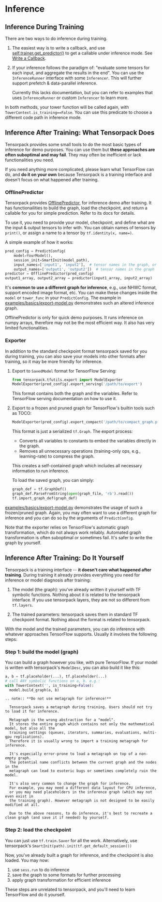 
# Inference

## Inference During Training

There are two ways to do inference during training.

1. The easiest way is to write a callback, and use
  [self.trainer.get_predictor()](../modules/train.html#tensorpack.train.TowerTrainer.get_predictor)
  to get a callable under inference mode.
  See [Write a Callback](extend/callback.html).

2. If your inference follows the paradigm of:
  "evaluate some tensors for each input, and aggregate the results in the end".
  You can use the `InferenceRunner` interface with some `Inferencer`.
  This will further support prefetch & data-parallel inference.

    Currently this lacks documentation, but you can refer to examples
    that uses `InferenceRunner` or custom `Inferencer` to learn more.

In both methods, your tower function will be called again, with `TowerContext.is_training==False`.
You can use this predicate to choose a different code path in inference mode.


## Inference After Training: What Tensorpack Does

Tensorpack provides some small tools to do the most basic types of inference for demo purposes.
You can use them but
__these approaches are often suboptimal and may fail__.
They may often be inefficient or lack functionalities you need.

If you need anything more complicated, please
learn what TensorFlow can do, and __do it on your own__ because Tensorpack
is a training interface and doesn't focus on what happened after training.

### OfflinePredictor

Tensorpack provides  [OfflinePredictor](../modules/predict.html#tensorpack.predict.OfflinePredictor),
for inference demo after training.
It has functionailities to build the graph, load the checkpoint, and
return a callable for you for simple prediction. Refer to its docs for details.

To use it, you need to provide your model, checkpoint, and define what are the
input & output tensors to infer with. You can obtain names of tensors by
`print()`, or assign a name to a tensor by `tf.identity(x, name=)`.

A simple example of how it works:
```python
pred_config = PredictConfig(
    model=YourModel(),
    session_init=SmartInit(model_path),
    input_names=['input1', 'input2'],  # tensor names in the graph, or name of the declared inputs
    output_names=['output1', 'output2'])  # tensor names in the graph
predictor = OfflinePredictor(pred_config)
output1_array, output2_array = predictor(input1_array, input2_array)
```

It's __common to use a different graph for inference__,
e.g., use NHWC format, support encoded image format, etc.
You can make these changes inside the `model` or `tower_func` in your `PredictConfig`.
The example in [examples/basics/export-model.py](../examples/basics/export-model.py) demonstrates such an altered inference graph.

OfflinePredictor is only for quick demo purposes.
It runs inference on numpy arrays, therefore may not be the most efficient way.
It also has very limited functionalities.

### Exporter

In addition to the standard checkpoint format tensorpack saved for you during training,
you can also save your models into other formats after training, so it may be more friendly for inference.

1. Export to `SavedModel` format for TensorFlow Serving:

   ```python
   from tensorpack.tfutils.export import ModelExporter
   ModelExporter(pred_config).export_serving('/path/to/export')
   ```

   This format contains both the graph and the variables. Refer to TensorFlow
   serving documentation on how to use it.

2. Export to a frozen and pruned graph for TensorFlow's builtin tools such as TOCO:

   ```python
   ModelExporter(pred_config).export_compact('/path/to/compact_graph.pb', toco_compatible=True)
   ```

   This format is just a serialized `tf.Graph`. The export process:
   - Converts all variables to constants to embed the variables directly in the graph.
   - Removes all unnecessary operations (training-only ops, e.g., learning-rate) to compress the graph.

   This creates a self-contained graph which includes all necessary information to run inference.

   To load the saved graph, you can simply:
   ```python
   graph_def = tf.GraphDef()
   graph_def.ParseFromString(open(graph_file, 'rb').read())
   tf.import_graph_def(graph_def)
   ```

[examples/basics/export-model.py](../examples/basics/export-model.py)
demonstrates the usage of such a frozen/pruned graph.
Again, you may often want to use a different graph for inference and you can
do so by the arguments of `PredictConfig`.

Note that the exporter relies on TensorFlow's automatic graph transformation, which do not always work reliably.
Automated graph transformation is often suboptimal or sometimes fail.
It's safer to write the graph by yourself.


## Inference After Training: Do It Yourself

Tensorpack is a training interface -- __it doesn't care what happened after training__.
During training it already provides everything you need for inference or model diagnosis after
training:

1. The model (the graph): you've already written it yourself with TF symbolic functions.
   Nothing about it is related to the tensorpack interface.
   If you use tensorpack layers, they are not so different from `tf.layers`.

2. The trained parameters: tensorpack saves them in standard TF checkpoint format.
   Nothing about the format is related to tensorpack.

With the model and the trained parameters, you can do inference with whatever approaches
TensorFlow supports. Usually it involves the following steps:

### Step 1: build the model (graph)

You can build a graph however you like, with pure TensorFlow. If your model is written with
tensorpack's `ModelDesc`, you can also build it like this:

```python
a, b = tf.placeholder(...), tf.placeholder(...)
# call ANY symbolic functions on a, b. e.g.:
with TowerContext('', is_training=False):
  model.build_graph(a, b)
```

```eval_rst
.. note:: **Do not use metagraph for inference!**

  Tensorpack saves a metagraph during training. Users should not try to load it for inference.

  Metagraph is the wrong abstraction for a "model".
  It stores the entire graph which contains not only the mathematical model, but also all the
  training settings (queues, iterators, summaries, evaluations, multi-gpu replications).
  Therefore it is usually wrong to import a training metagraph for inference.

  It's especially error-prone to load a metagraph on top of a non-empty graph.
  The potential name conflicts between the current graph and the nodes in the
  metagraph can lead to esoteric bugs or sometimes completely ruin the model.

  It's also very common to change the graph for inference.
  For example, you may need a different data layout for CPU inference,
  or you may need placeholders in the inference graph (which may not even exist in
  the training graph). However metagraph is not designed to be easily modified at all.

  Due to the above reasons, to do inference, it's best to recreate a clean graph (and save it if needed) by yourself.
```

### Step 2: load the checkpoint

You can just use `tf.train.Saver` for all the work.
Alternatively, use tensorpack's `SmartInit(path).init(tf.get_default_session())`

Now, you've already built a graph for inference, and the checkpoint is also loaded.
You may now:

1. use `sess.run` to do inference
2. save the graph to some formats for further processing
3. apply graph transformation for efficient inference

These steps are unrelated to tensorpack, and you'll need to learn TensorFlow and
do it yourself.

